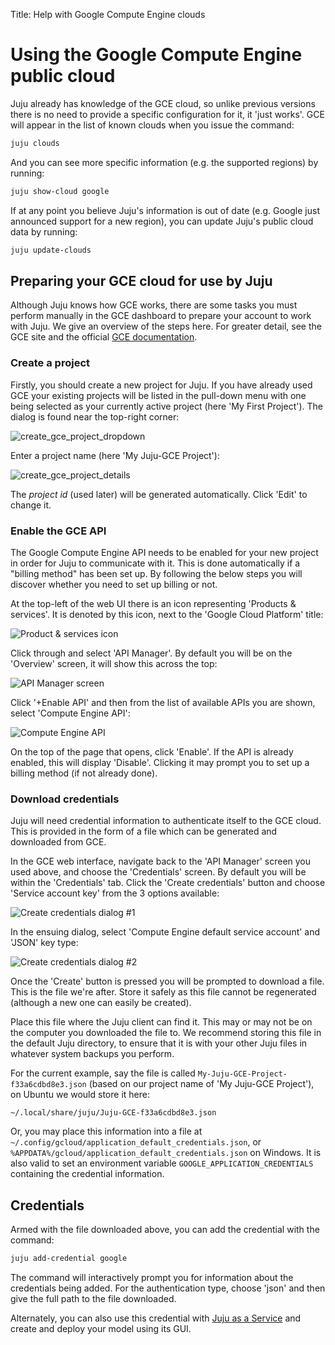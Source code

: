 Title: Help with Google Compute Engine clouds

# Using the Google Compute Engine public cloud

Juju already has knowledge of the GCE cloud, so unlike previous versions there
is no need to provide a specific configuration for it, it 'just works'. GCE
will appear in the list of known clouds when you issue the command:

```bash
juju clouds
```
And you can see more specific information (e.g. the supported regions) by
running:

```bash
juju show-cloud google
```

If at any point you believe Juju's information is out of date (e.g. Google just
announced support for a new region), you can update Juju's public cloud data by
running:

```bash
juju update-clouds
```

## Preparing your GCE cloud for use by Juju

Although Juju knows how GCE works, there are some tasks you must perform
manually in the GCE dashboard to prepare your account to work with Juju. We
give an overview of the steps here. For greater detail, see the GCE site and
the official [GCE documentation][gce-docs].

### Create a project

Firstly, you should create a new project for Juju. If you have already used GCE
your existing projects will be listed in the pull-down menu with one being
selected as your currently active project (here 'My First Project'). The dialog is
found near the top-right corner:

![create_gce_project_dropdown](./media/config-gce-new_project_dropdown.png)

Enter a project name (here 'My Juju-GCE Project'):

![create_gce_project_details](./media/config-gce-first_project_create.png)

The *project id* (used later) will be generated automatically. Click 'Edit'
to change it.

### Enable the GCE API

The Google Compute Engine API needs to be enabled for your new project in order
for Juju to communicate with it. This is done automatically if a "billing
method" has been set up. By following the below steps you will discover whether
you need to set up billing or not.

At the top-left of the web UI there is an icon representing 'Products &
services'. It is denoted by this icon, next to the 'Google Cloud Platform'
title:

![Product & services icon](./media/config-gce-product_services_icon.png)

Click through and select 'API Manager'. By default you will be on the 'Overview'
screen, it will show this across the top:

![API Manager screen](./media/config-gce-api_manager.png)

Click '+Enable API' and then from the list of available APIs you are shown,
select 'Compute Engine API':

![Compute Engine API](./media/config-gce-api_manager_compute_enabled.png)

On the top of the page that opens, click 'Enable'. If the API is already
enabled, this will display 'Disable'. Clicking it may prompt you to set up a
billing method (if not already done).

### Download credentials

Juju will need credential information to authenticate itself to the GCE cloud.
This is provided in the form of a file which can be  generated and downloaded
from GCE.

In the GCE web interface, navigate back to the 'API Manager' screen you used
above, and choose the 'Credentials' screen. By default you
will be within the 'Credentials' tab. Click the 'Create credentials' button and
choose 'Service account key' from the 3 options available:

![Create credentials dialog #1](./media/config-gce-api_manager_create_credentials-1.png)

In the ensuing dialog, select 'Compute Engine default service account' and 'JSON'
key type:

![Create credentials dialog #2](./media/config-gce-api_manager_create_credentials-2.png)

Once the 'Create' button is pressed you will be prompted to download a file.
This is the file we're after. Store it safely as this file cannot be
regenerated (although a new one can easily be created).

Place this file where the Juju client can find it. This may or may not be on
the computer you downloaded the file to. We recommend storing this file in the
default Juju directory, to ensure that it is with your other Juju files in
whatever system backups you perform.

For the current example, say the file is called `My-Juju-GCE-Project-f33a6cdbd8e3.json`
(based on our project name of 'My Juju-GCE Project'), on Ubuntu we would store
it here:

`~/.local/share/juju/Juju-GCE-f33a6cdbd8e3.json`

Or, you may place this information into a file at `~/.config/gcloud/application_default_credentials.json`,
or `%APPDATA%/gcloud/application_default_credentials.json` on Windows. It
is also valid to set an environment variable `GOOGLE_APPLICATION_CREDENTIALS`
containing the credential information.

## Credentials

Armed with the file downloaded above, you can add the credential with the
command:

```bash
juju add-credential google
```

The command will interactively prompt you for information about the credentials
being added. For the authentication type, choose 'json' and then give the full
path to the file downloaded.

Alternately, you can also use this credential with [Juju as a Service][jaas] and
create and deploy your model using its GUI.

[gce-docs]: https://console.cloud.google.com/start "GCE Getting Started"
[jaas]: ./getting-started.html "Getting Started with Juju as a Service"
